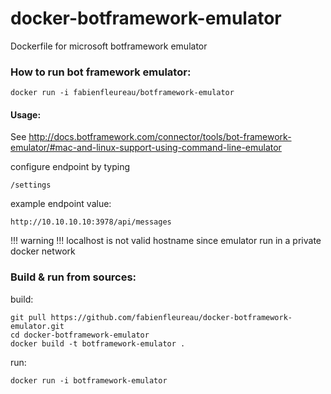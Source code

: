 # docker-botframework-emulator
Dockerfile for microsoft botframework emulator

### How to run bot framework emulator:

```docker run -i fabienfleureau/botframework-emulator```


#### Usage:

See http://docs.botframework.com/connector/tools/bot-framework-emulator/#mac-and-linux-support-using-command-line-emulator


configure endpoint by typing
```
/settings
```

example endpoint value:

```
http://10.10.10.10:3978/api/messages
```
!!! warning !!! localhost is not valid hostname since emulator run in a private docker network

### Build & run from sources:

build:

```
git pull https://github.com/fabienfleureau/docker-botframework-emulator.git
cd docker-botframework-emulator
docker build -t botframework-emulator .
```

run:

```docker run -i botframework-emulator```
